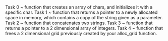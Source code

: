 Task 0 ~ function that creates an array of chars, and initializes it with a specific char.
Task 1 ~ function that returns a pointer to a newly allocated space in memory, which contains a copy of the string given as a parameter.
Task 2 ~ function that concatenates two strings.
Task 3 ~ function that returns a pointer to a 2 dimensional array of integers.
Task 4 ~ function that frees a 2 dimensional grid previously created by your alloc_grid function. 
